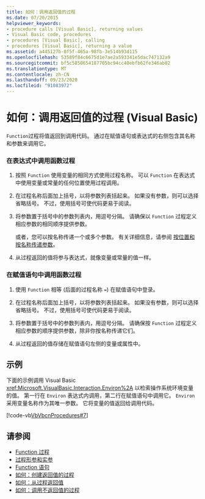 ```yaml
---
title: 如何：调用返回值的过程
ms.date: 07/20/2015
helpviewer_keywords:
- procedure calls [Visual Basic], returning values
- Visual Basic code, procedures
- procedures [Visual Basic], calling
- procedures [Visual Basic], returning a value
ms.assetid: a445127b-0f5f-465a-98fb-3e514b93d115
ms.openlocfilehash: 53589f84c6675d1e7ae2a593341e5dac747132a9
ms.sourcegitcommit: bf5c5850654187705bc94cc40ebfb62fe346ab02
ms.translationtype: MT
ms.contentlocale: zh-CN
ms.lasthandoff: 09/23/2020
ms.locfileid: "91083972"
---
```

# <a name="how-to-call-a-procedure-that-returns-a-value-visual-basic"></a>如何：调用返回值的过程 (Visual Basic)

`Function`过程将值返回到调用代码。 通过在赋值语句或表达式的右侧包含其名称和参数来调用它。  
  
### <a name="to-call-a-function-procedure-within-an-expression"></a>在表达式中调用函数过程  
  
1. 按照 `Function` 使用变量的相同方式使用过程名称。 可以 `Function` 在表达式中使用变量或常量的任何位置使用过程调用。  
  
2. 在过程名称后面加上括号，以将参数列表括起来。 如果没有参数，则可以选择省略括号。 不过，使用括号可使代码更易于阅读。  
  
3. 将参数置于括号中的参数列表内，用逗号分隔。 请确保以 `Function` 过程定义相应参数的相同顺序提供参数。  
  
     或者，您可以按名称传递一个或多个参数。 有关详细信息，请参阅 [按位置和按名称传递参数](./passing-arguments-by-position-and-by-name.md)。  
  
4. 从过程返回的值将参与表达式，就像变量或常量的值一样。  
  
### <a name="to-call-a-function-procedure-in-an-assignment-statement"></a>在赋值语句中调用函数过程  
  
1. 使用 `Function` 相等 (后面的过程名称 `=`) 在赋值语句中登录。  
  
2. 在过程名称后面加上括号，以将参数列表括起来。 如果没有参数，则可以选择省略括号。 不过，使用括号可使代码更易于阅读。  
  
3. 将参数置于括号中的参数列表内，用逗号分隔。 请确保按 `Function` 过程定义相应参数的顺序提供参数，除非你按名称传递它们。  
  
4. 从过程返回的值存储在赋值语句左侧的变量或属性中。  
  
## <a name="example"></a>示例  

 下面的示例调用 Visual Basic <xref:Microsoft.VisualBasic.Interaction.Environ%2A> 以检索操作系统环境变量的值。 第一行在 `Environ` 表达式内调用，第二行在赋值语句中调用它。 `Environ` 采用变量名称作为其唯一参数。 它将变量的值返回给调用代码。  
  
 [!code-vb[VbVbcnProcedures#7](~/samples/snippets/visualbasic/VS_Snippets_VBCSharp/VbVbcnProcedures/VB/Class1.vb#7)]  
  
## <a name="see-also"></a>请参阅

- [Function 过程](./function-procedures.md)
- [过程形参和实参](./procedure-parameters-and-arguments.md)
- [Function 语句](../../../language-reference/statements/function-statement.md)
- [如何：创建返回值的过程](./how-to-create-a-procedure-that-returns-a-value.md)
- [如何：从过程返回值](./how-to-return-a-value-from-a-procedure.md)
- [如何：调用不返回值的过程](./how-to-call-a-procedure-that-does-not-return-a-value.md)

